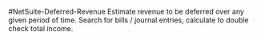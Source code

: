 #NetSuite-Deferred-Revenue
Estimate revenue to be deferred over any given period of time.  Search for bills / journal entries, calculate to double check total income.
